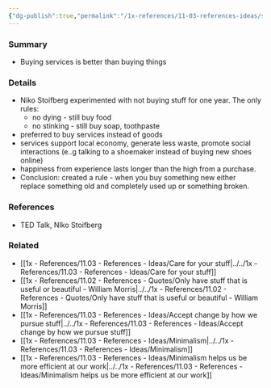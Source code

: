 ```yaml
---
{"dg-publish":true,"permalink":"/1x-references/11-03-references-ideas/stop-buying-stuff-niko-stoifberg/"}
---
```



### Summary
- Buying services is better than buying things

### Details
- Niko Stoifberg experimented with not buying stuff for one year. The only rules:
	- no dying - still buy food
	- no stinking - still buy soap, toothpaste
- preferred to buy services instead of goods
- services support local economy, generate less waste, promote social interactions (e..g talking to a shoemaker instead of buying new shoes online)
- happiness from experience lasts longer than the high from a purchase.
- Conclusion: created a rule - when you buy something new either replace something old and completely used up or something broken.

### References
- TED Talk, NIko Stoifberg

### Related
- [[1x - References/11.03 - References - Ideas/Care for your stuff\|../../1x - References/11.03 - References - Ideas/Care for your stuff]]
- [[1x - References/11.02 - References - Quotes/Only have stuff that is useful or beautiful - William Morris\|../../1x - References/11.02 - References - Quotes/Only have stuff that is useful or beautiful - William Morris]]
- [[1x - References/11.03 - References - Ideas/Accept change by how we pursue stuff\|../../1x - References/11.03 - References - Ideas/Accept change by how we pursue stuff]]
- [[1x - References/11.03 - References - Ideas/Minimalism\|../../1x - References/11.03 - References - Ideas/Minimalism]]
- [[1x - References/11.03 - References - Ideas/Minimalism helps us be more efficient at our work\|../../1x - References/11.03 - References - Ideas/Minimalism helps us be more efficient at our work]]
